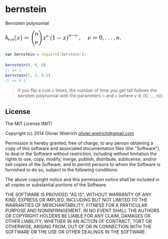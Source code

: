 bernstein
=========

Bernstein polynomial

![bernstein](bernstein.png)

```js
var bernstein = require('berstein');

bernstein(0, 0, 0)
// => 1
bernstein(1, 2, 0.5)
// => 0.5
```

  > if you flip a coin `n` times, the number of time you get tail follows the berstein polynomial with the parameters `n` and `x` (where v ∈ {0, ..., n}).

## License

The MIT License (MIT)

Copyright (c) 2014 Olivier Wietrich <olivier.wietrich@gmail.com>

Permission is hereby granted, free of charge, to any person obtaining a copy of this software and associated documentation files (the "Software"), to deal in the Software without restriction, including without limitation the rights to use, copy, modify, merge, publish, distribute, sublicense, and/or sell copies of the Software, and to permit persons to whom the Software is furnished to do so, subject to the following conditions:

The above copyright notice and this permission notice shall be included in all copies or substantial portions of the Software.

THE SOFTWARE IS PROVIDED "AS IS", WITHOUT WARRANTY OF ANY KIND, EXPRESS OR IMPLIED, INCLUDING BUT NOT LIMITED TO THE WARRANTIES OF MERCHANTABILITY, FITNESS FOR A PARTICULAR PURPOSE AND NONINFRINGEMENT. IN NO EVENT SHALL THE AUTHORS OR COPYRIGHT HOLDERS BE LIABLE FOR ANY CLAIM, DAMAGES OR OTHER LIABILITY, WHETHER IN AN ACTION OF CONTRACT, TORT OR OTHERWISE, ARISING FROM, OUT OF OR IN CONNECTION WITH THE SOFTWARE OR THE USE OR OTHER DEALINGS IN THE SOFTWARE.